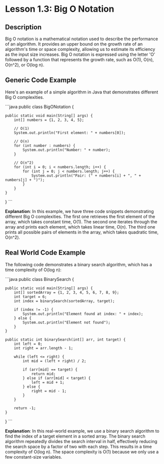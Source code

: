 # Lesson 1.3: Big O Notation

## Description
Big O notation is a mathematical notation used to describe the performance of an algorithm. It provides an upper bound on the growth rate of an algorithm's time or space complexity, allowing us to estimate its efficiency as the input size increases. Big O notation is expressed using the letter 'O' followed by a function that represents the growth rate, such as O(1), O(n), O(n^2), or O(log n).

## Generic Code Example

Here's an example of a simple algorithm in Java that demonstrates different Big O complexities.

\```java
public class BigONotation {

    public static void main(String[] args) {
        int[] numbers = {1, 2, 3, 4, 5};

        // O(1)
        System.out.println("First element: " + numbers[0]);

        // O(n)
        for (int number : numbers) {
            System.out.println("Number: " + number);
        }

        // O(n^2)
        for (int i = 0; i < numbers.length; i++) {
            for (int j = 0; j < numbers.length; j++) {
                System.out.println("Pair: (" + numbers[i] + ", " + numbers[j] + ")");
            }
        }
    }
}
\```

**Explanation**: In this example, we have three code snippets demonstrating different Big O complexities. The first one retrieves the first element of the array, which takes constant time, O(1). The second one iterates through the array and prints each element, which takes linear time, O(n). The third one prints all possible pairs of elements in the array, which takes quadratic time, O(n^2).

## Real World Code Example

The following code demonstrates a binary search algorithm, which has a time complexity of O(log n):

\```java
public class BinarySearch {

    public static void main(String[] args) {
        int[] sortedArray = {1, 2, 3, 4, 5, 6, 7, 8, 9};
        int target = 6;
        int index = binarySearch(sortedArray, target);

        if (index != -1) {
            System.out.println("Element found at index: " + index);
        } else {
            System.out.println("Element not found");
        }
    }

    public static int binarySearch(int[] arr, int target) {
        int left = 0;
        int right = arr.length - 1;

        while (left <= right) {
            int mid = (left + right) / 2;

            if (arr[mid] == target) {
                return mid;
            } else if (arr[mid] < target) {
                left = mid + 1;
            } else {
                right = mid - 1;
            }
        }

        return -1;
    }
}
\```

**Explanation**: In this real-world example, we use a binary search algorithm to find the index of a target element in a sorted array. The binary search algorithm repeatedly divides the search interval in half, effectively reducing the search space by a factor of two with each step. This results in a time complexity of O(log n). The space complexity is O(1) because we only use a few constant-size variables.
